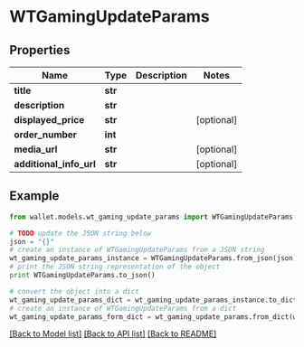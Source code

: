 # WTGamingUpdateParams


## Properties

Name | Type | Description | Notes
------------ | ------------- | ------------- | -------------
**title** | **str** |  | 
**description** | **str** |  | 
**displayed_price** | **str** |  | [optional] 
**order_number** | **int** |  | 
**media_url** | **str** |  | [optional] 
**additional_info_url** | **str** |  | [optional] 

## Example

```python
from wallet.models.wt_gaming_update_params import WTGamingUpdateParams

# TODO update the JSON string below
json = "{}"
# create an instance of WTGamingUpdateParams from a JSON string
wt_gaming_update_params_instance = WTGamingUpdateParams.from_json(json)
# print the JSON string representation of the object
print WTGamingUpdateParams.to_json()

# convert the object into a dict
wt_gaming_update_params_dict = wt_gaming_update_params_instance.to_dict()
# create an instance of WTGamingUpdateParams from a dict
wt_gaming_update_params_form_dict = wt_gaming_update_params.from_dict(wt_gaming_update_params_dict)
```
[[Back to Model list]](../README.md#documentation-for-models) [[Back to API list]](../README.md#documentation-for-api-endpoints) [[Back to README]](../README.md)


